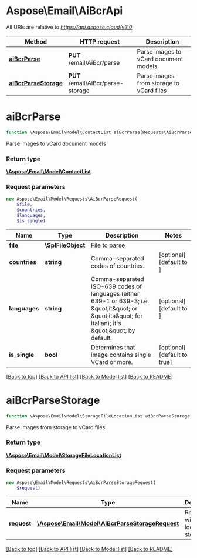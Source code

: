 # Aspose\Email\AiBcrApi

All URIs are relative to *https://api.aspose.cloud/v3.0*

Method | HTTP request | Description
------------- | ------------- | -------------
[**aiBcrParse**](AiBcrApi.md#aiBcrParse) | **PUT** /email/AiBcr/parse | Parse images to vCard document models
[**aiBcrParseStorage**](AiBcrApi.md#aiBcrParseStorage) | **PUT** /email/AiBcr/parse-storage | Parse images from storage to vCard files


# **aiBcrParse**
```php
function \Aspose\Email\Model\ContactList aiBcrParse(Requests\AiBcrParseRequest $request)
```
Parse images to vCard document models

### Return type

[**\Aspose\Email\Model\ContactList**](ContactList.md)

### Request parameters
```php
new Aspose\Email\Model\Requests\AiBcrParseRequest(
    $file,
    $countries,
    $languages,
    $is_single)
```


Name | Type | Description  | Notes
------------- | ------------- | ------------- | -------------
 **file** | **\SplFileObject**| File to parse |
 **countries** | **string**| Comma-separated codes of countries. | [optional] [default to ]
 **languages** | **string**| Comma-separated ISO-639 codes of languages (either 639-1 or 639-3; i.e. \&quot;it\&quot; or \&quot;ita\&quot; for Italian); it&#39;s \&quot;\&quot; by default. | [optional] [default to ]
 **is_single** | **bool**| Determines that image contains single VCard or more. | [optional] [default to true]

[[Back to top]](#) [[Back to API list]](README.md#documentation-for-api-endpoints) [[Back to Model list]](README.md#documentation-for-models) [[Back to README]](README.md)

# **aiBcrParseStorage**
```php
function \Aspose\Email\Model\StorageFileLocationList aiBcrParseStorage(Requests\AiBcrParseStorageRequest $request)
```
Parse images from storage to vCard files

### Return type

[**\Aspose\Email\Model\StorageFileLocationList**](StorageFileLocationList.md)

### Request parameters
```php
new Aspose\Email\Model\Requests\AiBcrParseStorageRequest(
    $request)
```


Name | Type | Description  | Notes
------------- | ------------- | ------------- | -------------
 **request** | [**\Aspose\Email\Model\AiBcrParseStorageRequest**](AiBcrParseStorageRequest.md)| Request with images located on storage |

[[Back to top]](#) [[Back to API list]](README.md#documentation-for-api-endpoints) [[Back to Model list]](README.md#documentation-for-models) [[Back to README]](README.md)

